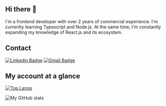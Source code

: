 ## Hi there 👋

I'm a frontend developer with over 2 years of commercial experience. I'm currently learning Typescript and Node.js. At the same time, I'm constantly expanding my knowledge of React.js and its ecosystem.

## Contact

[![Linkedin Badge](https://img.shields.io/badge/-LinkedIn-blue?style=flat-square&logo=Linkedin&logoColor=white&link=https://www.linkedin.com/in/s%C5%82awomir-kopaczewski-1474b315b/)](https://www.linkedin.com/in/s%C5%82awomir-kopaczewski-1474b315b/)
[![Gmail Badge](https://img.shields.io/badge/-Gmail-c14438?style=flat-square&logo=Gmail&logoColor=white&link=mailto:slawekkopaczewski@gmail.com)](mailto:slawekkopaczewski@gmail.com)
 
 ## My account at a glance
 
 [![Top Langs](https://github-readme-stats.vercel.app/api/top-langs/?username=koopeek&layout=compact)](https://github.com/koopeek/github-readme-stats)

 <img align="left" alt="My GitHub stats" src="https://github-readme-stats.vercel.app/api?username=koopeek&count_private=true&show_icons=true" />
